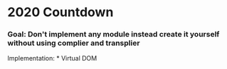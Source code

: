# 2020 Countdown
  
### Goal: Don't implement any module instead create it yourself without using complier and transplier
  
Implementation:
    * Virtual DOM